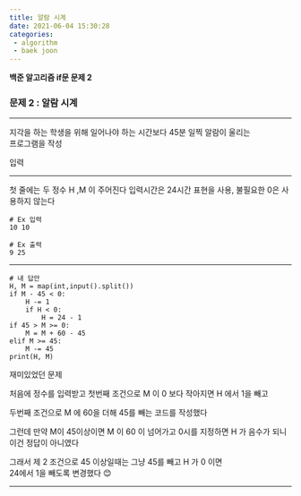 ```yaml
---
title: 알람 시계
date: 2021-06-04 15:30:28
categories: 
 - algorithm
 - baek joon
---
```

**백준 알고리즘 if문 문제 2**

### 문제 2 : 알람 시계
___
지각을 하는 학생을 위해 일어나야 하는 시간보다 45분 일찍 알람이 울리는  
프로그램을 작성  

입력
___
첫 줄에는 두 정수 H ,M 이 주어진다
입력시간은 24시간 표현을 사용,  불필요한 0은 사용하지 않는다


```
# Ex 입력
10 10
```

```
# Ex 출력
9 25
```
___
```
# 내 답안
H, M = map(int,input().split())
if M - 45 < 0:
    H -= 1
    if H < 0:
        H = 24 - 1
if 45 > M >= 0:
    M = M + 60 - 45
elif M >= 45:
    M -= 45
print(H, M)
```
재미있었던 문제  

처음에 정수를 입력받고 첫번째 조건으로 M 이 0 보다 작아지면 H 에서 1을 빼고

두번째 조건으로 M 에 60을 더해 45를 빼는 코드를 작성했다  

그런데 만약 M이 45이상이면 M 이 60 이 넘어가고 0시를 지정하면 H 가 음수가 되니  
이건 정답이 아니였다  

그래서 제 2 조건으로 45 이상일때는 그냥 45를 빼고 H 가 0 이면  
24에서 1을 빼도록 변경했다 😊
___
 

